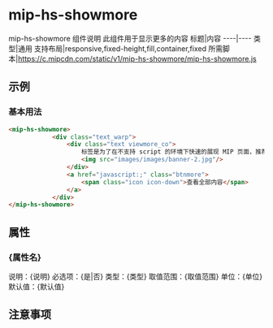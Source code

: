 # mip-hs-showmore

mip-hs-showmore 组件说明
此组件用于显示更多的内容
标题|内容
----|----
类型|通用
支持布局|responsive,fixed-height,fill,container,fixed
所需脚本|https://c.mipcdn.com/static/v1/mip-hs-showmore/mip-hs-showmore.js

## 示例

### 基本用法
```html
<mip-hs-showmore>
			<div class="text_warp">
				<div class="text viewmore_co">
					标签是为了在不支持 script 的环境下快速的展现 MIP 页面，推荐使用标签是为了在不支持 script 的环境下快速的展现 MIP 页面，推荐使用标签是为了在不支持 script 的环境下快速的展现 MIP 页面，推荐使用标签是为了在不支持 script 的环境下快速的展现 MIP 页面，推荐使用标签是为了在不支持 script 的环境下快速的展现 MIP 页面，推荐使用标签是为了在不支持 script 的环境下快速的展现 MIP 页面，推荐使用
					<img src="images/images/banner-2.jpg"/>
				</div>
				<a href="javascript:;" class="btnmore">
					<span class="icon icon-down">查看全部内容</span>
				</a>
			</div>
</mip-hs-showmore>
```

## 属性

### {属性名}

说明：{说明}
必选项：{是|否}
类型：{类型}
取值范围：{取值范围}
单位：{单位}
默认值：{默认值}

## 注意事项

